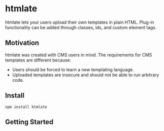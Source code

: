 htmlate
=============

htmlate lets your users upload their own templates in plain HTML.
Plug-in functionality can be added through classes, ids, and custom element tags.


Motivation
---
htmlate was created with CMS users in mind.  The requirements for CMS templates are different because:

  * Users should be forced to learn a new templating language.
  * Uploaded templates are insecure and should not be able to run arbitrary code.


Install
---

    npm install htmlate


Getting Started
---

